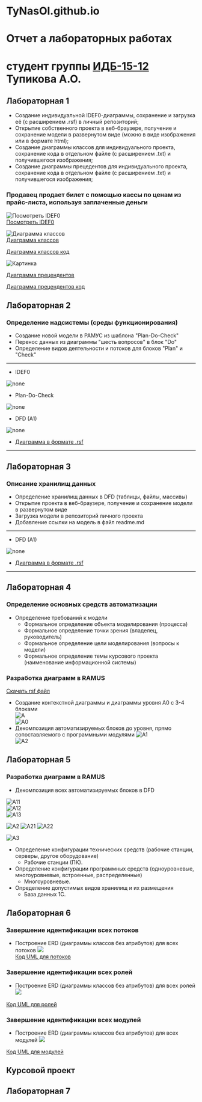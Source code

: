 # TyNasOl.github.io
# Отчет а лабораторных работах
# студент группы [ИДБ-15-12](https://github.com/stankin/design-2018/wiki/list-idb-15-12) Тупикова А.О.

## Лабораторная 1


* Создание индивидуальной IDEF0-диаграммы, сохранение и загрузка её (c расширением .rsf) в личный репозиторий;
* Открытие собственного проекта в веб-браузере, получение и сохранение модели в развернутом виде (можно в виде изображения или в формате html);
* Создание диаграммы классов для индивидуального проекта, сохранение кода в отдельном файле (с расширением .txt) и получившегося изображения;
* Создание диаграммы прецедентов для индивидуального проекта, сохранение кода в отдельном файле (с расширением .txt) и получившегося изображения;


### Продавец продает билет с помощью кассы по ценам из прайс-листа, используя заплаченные деньги  
![Посмотреть IDEF0](https://github.com/TyNasOl/TyNasOl.github.io/blob/master/01_A0.jpg)  
[Посмотреть IDEF0](http://127.0.0.1:50009/idef0/index.html?id=3)  

![Диаграмма классов](https://github.com/TyNasOl/TyNasOl.github.io/blob/master/2%20%D0%B4%D0%B8%D0%B3%D1%80%D0%B0%D0%BC%D0%B0.png)  
[Диаграмма классов](http://www.plantuml.com/plantuml/png/JSzFIiGm5CVnzUGKZwuKz0xZU05thaCIR6ZQo4kBYq6m8xXowSfDhn3_52hYU8LVRkJ3MUWk_FZm3M-TUitzq0QL6jzTQzOjcQ1JegrQRRHfhZWEdJsF8J9TrhvtQdN676yEooO84HZPElu_tQf3fS9Kxh37Ep9UCPU7YdIY2waJdf7BM4PazOU4x0WlMF3v-pp24sPybKUyOJaXJDWJlaLdV9JnLDGYZLsvFvOlQsyT6SycEBLsdPMpVW00)  

[Диаграмма классов код](https://github.com/TyNasOl/TyNasOl.github.io/blob/master/%D0%B4%D0%B8%D0%B0%D0%B3%D1%80%D0%B0%D0%BC%D0%B0%D0%BA%D0%BB%D0%B0%D1%81%D1%81%D0%BE%D0%B2.txt)  

![Картинка](https://github.com/TyNasOl/TyNasOl.github.io/blob/master/3%20%D0%BF%D1%80%D0%B5%D1%86%D0%B5%D0%BD.png)

[Диаграмма прецендентов](http://www.plantuml.com/plantuml/png/fP7FIiD04CRFtQSOSj93mGSGQUeva9ld9LdRfMbMPZTui8Aje0VnuDMB-0RnJwLQcsUOVICdIIF5guI5uPlVzyqC6LWdqHNJJDY9piyaoYd8n1c42z4RocGoGbFawR79M3ePQwT4BqGqvwqop1XXq62gS5UwtCahh4gaLVzEpDIf0sS0zMZi8DMe4gTDBjfzumEG5W9we1MjQUaNjF5tz0b-pcL5ws3BHLlkcLPDQqdVL8A_hqtqvHV-YkaDVnMzKGN-sjysQMNG3MhzJmtuJYMzSl_cDxxjFbB9wVFQrPqV_lLzy5nwwTQjqHZwVTWBzmM_kem4NtKuuoeM4Gkp8rvV35IUyX_x0G00)  

[Диаграмма прецендентов код](https://github.com/TyNasOl/TyNasOl.github.io/blob/master/%D0%B4%D0%B8%D0%B0%D0%B3%D1%80%20%D0%BF%D1%80%D0%B5%D1%86.txt)  

## Лабораторная 2

### Определение надсистемы (среды функционирования)
* Создание новой модели в РАМУС из шаблона "Plan-Do-Check"
* Перенос данных из диаграммы "шесть вопросов" в блок "Do"
* Определение видов деятельности и потоков для блоков "Plan" и "Check"


***
* IDEF0

![none](https://github.com/TyNasOl/TyNasOl.github.io/blob/master/1.png)

* Plan-Do-Check

![none](https://github.com/TyNasOl/TyNasOl.github.io/blob/master/2.png)

* DFD (A1)

![none](https://github.com/TyNasOl/TyNasOl.github.io/blob/master/3.png)

* [Диаграмма в формате .rsf](https://github.com/TyNasOl/TyNasOl.github.io/blob/master/pdc-tilda.rsf)
***


## Лабораторная 3

### Описание хранилищ данных  
* Определение хранилищ данных в DFD (таблицы, файлы, массивы)  
* Открытие проекта в веб-браузере, получение и сохранение модели в развернутом виде  
* Загрузка модели в репозиторий личного проекта   
* Добавление ссылки на модель в файл readme.md   

***
* DFD (A1)

![none](https://github.com/TyNasOl/TyNasOl.github.io/blob/master/3.png)

* [Диаграмма в формате .rsf](https://github.com/TyNasOl/TyNasOl.github.io/blob/master/pdc-tilda.rsf)
***

## Лабораторная 4  
### Определение основных средств автоматизации
* Определение требований к модели
  - Формальное определение объекта моделирования (процесса)  
  - Формальное определение точки зрения (владелец, руководитель)  
  - Формальное определение цели моделирования (вопросы к модели)  
  - Формальное определение темы курсового проекта (наименование информационной системы)   

### Разработка диаграмм в RAMUS
[Скачать rsf файл](https://github.com/TyNasOl/TyNasOl.github.io/blob/master/%D0%9C%D0%BE%D0%B4%D0%B5%D0%BB%D1%8C.rsf)
* Создание контекстной диаграммы и диаграммы уровня A0 c 3-4 блоками  
![A](https://github.com/TyNasOl/TyNasOl.github.io/blob/master/01_A0.png)  
![A0](https://github.com/TyNasOl/TyNasOl.github.io/blob/master/02_A0.png)  
* Декомпозиция автоматизируемых блоков до уровня, прямо сопоставляемого с программными модулями
![A1](https://github.com/TyNasOl/TyNasOl.github.io/blob/master/03_A1.png)  
![A2](https://github.com/TyNasOl/TyNasOl.github.io/blob/master/07_A2.png)   

## Лабораторная 5
### Разработка диаграмм в RAMUS
* Декомпозиция всех автоматизируемых блоков в DFD

![A11](https://github.com/TyNasOl/TyNasOl.github.io/blob/master/04_A11.png)  
![A12](https://github.com/TyNasOl/TyNasOl.github.io/blob/master/05_A12.png)  
![A13](https://github.com/TyNasOl/TyNasOl.github.io/blob/master/06_A13.png)  


![A2](https://github.com/TyNasOl/TyNasOl.github.io/blob/master/07_A2.png)
![A21](https://github.com/TyNasOl/TyNasOl.github.io/blob/master/08_A21.png)
![A22](https://github.com/TyNasOl/TyNasOl.github.io/blob/master/09_A22.png)


![A3](https://github.com/TyNasOl/TyNasOl.github.io/blob/master/10_A3%20(1).png)

* Определение конфигурации технических средств (рабочие станции, серверы, другое оборудование)
  * Рабочие станции (ПК).
* Определение конфигурации программных средств (одноуровневые, многоуровневые, встроенные, распределенные)
  * Многоуровневые.
* Определение допустимых видов хранилищ и их размещения
  * База данных 1С. 
  
## Лабораторная 6
### Завершение идентификации всех потоков
  - Построение ERD (диаграммы классов без атрибутов) для всех потоков
  ![](https://github.com/TyNasOl/TyNasOl.github.io/blob/master/%D0%9F%D0%BE%D1%82%D0%BE%D0%BA%D0%B8.png)  
  [Код UML для потоков](https://github.com/TyNasOl/TyNasOl.github.io/blob/master/%D0%9A%D0%BE%D0%B4%20%D0%BF%D0%BE%D1%82%D0%BE%D0%BA%D0%BE%D0%B2.txt)
  
### Завершение идентификации всех ролей
  - Построение ERD (диаграммы классов без атрибутов) для всех ролей  
![](https://github.com/TyNasOl/TyNasOl.github.io/blob/master/%D0%A0%D0%BE%D0%BB%D0%B8.png)  

[Код UML для ролей](https://github.com/TyNasOl/TyNasOl.github.io/blob/master/%D0%9A%D0%BE%D0%B4%20%D1%80%D0%BE%D0%BB%D0%B5%D0%B9.txt)

### Завершение идентификации всех модулей
  - Построение ERD (диаграммы классов без атрибутов) для всех модулей
![](https://github.com/TyNasOl/TyNasOl.github.io/blob/master/%D0%9C%D0%BE%D0%B4%D1%83%D0%BB%D0%B8.png)  

[Код UML для модулей](https://github.com/TyNasOl/TyNasOl.github.io/blob/master/%D0%9A%D0%BE%D0%B4%20%D0%BC%D0%BE%D0%B4%D1%83%D0%BB%D0%B5%D0%B9.txt)

## Курсовой проект 
## Лабораторная 7
